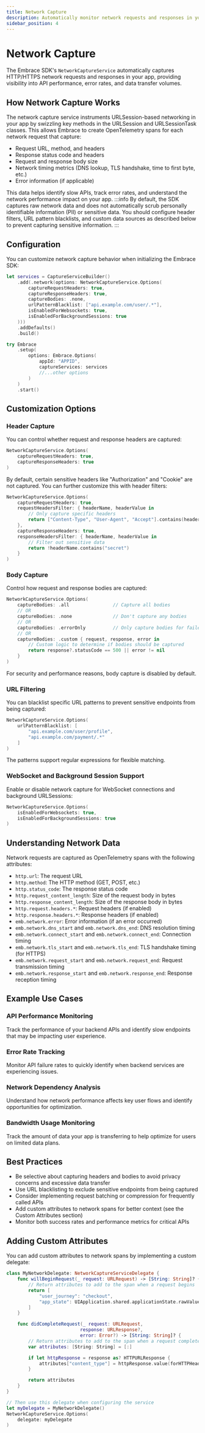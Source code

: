 ```yaml
---
title: Network Capture
description: Automatically monitor network requests and responses in your iOS app
sidebar_position: 4
---
```


# Network Capture

The Embrace SDK's `NetworkCaptureService` automatically captures HTTP/HTTPS network requests and responses in your app, providing visibility into API performance, error rates, and data transfer volumes.

## How Network Capture Works

The network capture service instruments URLSession-based networking in your app by swizzling key methods in the URLSession and URLSessionTask classes. This allows Embrace to create OpenTelemetry spans for each network request that capture:

- Request URL, method, and headers
- Response status code and headers
- Request and response body size
- Network timing metrics (DNS lookup, TLS handshake, time to first byte, etc.)
- Error information (if applicable)

This data helps identify slow APIs, track error rates, and understand the network performance impact on your app.
:::info
By default, the SDK captures raw network data and does not automatically scrub personally identifiable information (PII) or sensitive data. You should configure header filters, URL pattern blacklists, and custom data sources as described below to prevent capturing sensitive information.
:::

## Configuration

You can customize network capture behavior when initializing the Embrace SDK:

```swift
let services = CaptureServiceBuilder()
    .add(.network(options: NetworkCaptureService.Options(
        captureRequestHeaders: true,
        captureResponseHeaders: true,
        captureBodies: .none,
        urlPatternBlacklist: ["api.example.com/user/.*"],
        isEnabledForWebsockets: true,
        isEnabledForBackgroundSessions: true
    )))
    .addDefaults()
    .build()

try Embrace
    .setup(
        options: Embrace.Options(
            appId: "APPID",
            captureServices: services
            //...other options
        )
    )
    .start()
```

## Customization Options

### Header Capture

You can control whether request and response headers are captured:

```swift
NetworkCaptureService.Options(
    captureRequestHeaders: true,
    captureResponseHeaders: true
)
```

By default, certain sensitive headers like "Authorization" and "Cookie" are not captured. You can further customize this with header filters:

```swift
NetworkCaptureService.Options(
    captureRequestHeaders: true,
    requestHeadersFilter: { headerName, headerValue in
        // Only capture specific headers
        return ["Content-Type", "User-Agent", "Accept"].contains(headerName)
    },
    captureResponseHeaders: true,
    responseHeadersFilter: { headerName, headerValue in
        // Filter out sensitive data
        return !headerName.contains("secret")
    }
)
```

### Body Capture

Control how request and response bodies are captured:

```swift
NetworkCaptureService.Options(
    captureBodies: .all                // Capture all bodies
    // OR
    captureBodies: .none               // Don't capture any bodies
    // OR
    captureBodies: .errorOnly          // Only capture bodies for failed requests
    // OR
    captureBodies: .custom { request, response, error in
        // Custom logic to determine if bodies should be captured
        return response?.statusCode == 500 || error != nil
    }
)
```

For security and performance reasons, body capture is disabled by default.

### URL Filtering

You can blacklist specific URL patterns to prevent sensitive endpoints from being captured:

```swift
NetworkCaptureService.Options(
    urlPatternBlacklist: [
        "api.example.com/user/profile",
        "api.example.com/payment/.*"
    ]
)
```

The patterns support regular expressions for flexible matching.

### WebSocket and Background Session Support

Enable or disable network capture for WebSocket connections and background URLSessions:

```swift
NetworkCaptureService.Options(
    isEnabledForWebsockets: true,
    isEnabledForBackgroundSessions: true
)
```

## Understanding Network Data

Network requests are captured as OpenTelemetry spans with the following attributes:

- `http.url`: The request URL
- `http.method`: The HTTP method (GET, POST, etc.)
- `http.status_code`: The response status code
- `http.request_content_length`: Size of the request body in bytes
- `http.response_content_length`: Size of the response body in bytes
- `http.request.headers.*`: Request headers (if enabled)
- `http.response.headers.*`: Response headers (if enabled)
- `emb.network.error`: Error information (if an error occurred)
- `emb.network.dns_start` and `emb.network.dns_end`: DNS resolution timing
- `emb.network.connect_start` and `emb.network.connect_end`: Connection timing
- `emb.network.tls_start` and `emb.network.tls_end`: TLS handshake timing (for HTTPS)
- `emb.network.request_start` and `emb.network.request_end`: Request transmission timing
- `emb.network.response_start` and `emb.network.response_end`: Response reception timing

## Example Use Cases

### API Performance Monitoring

Track the performance of your backend APIs and identify slow endpoints that may be impacting user experience.

### Error Rate Tracking

Monitor API failure rates to quickly identify when backend services are experiencing issues.

### Network Dependency Analysis

Understand how network performance affects key user flows and identify opportunities for optimization.

### Bandwidth Usage Monitoring

Track the amount of data your app is transferring to help optimize for users on limited data plans.

## Best Practices

- Be selective about capturing headers and bodies to avoid privacy concerns and excessive data transfer
- Use URL blacklisting to exclude sensitive endpoints from being captured
- Consider implementing request batching or compression for frequently called APIs
- Add custom attributes to network spans for better context (see the Custom Attributes section)
- Monitor both success rates and performance metrics for critical APIs

## Adding Custom Attributes

You can add custom attributes to network spans by implementing a custom delegate:

```swift
class MyNetworkDelegate: NetworkCaptureServiceDelegate {
    func willBeginRequest(_ request: URLRequest) -> [String: String]? {
        // Return attributes to add to the span when a request begins
        return [
            "user_journey": "checkout",
            "app_state": UIApplication.shared.applicationState.rawValue.description
        ]
    }

    func didCompleteRequest(_ request: URLRequest, 
                           response: URLResponse?, 
                           error: Error?) -> [String: String]? {
        // Return attributes to add to the span when a request completes
        var attributes: [String: String] = [:]

        if let httpResponse = response as? HTTPURLResponse {
            attributes["content_type"] = httpResponse.value(forHTTPHeaderField: "Content-Type") ?? "unknown"
        }

        return attributes
    }
}

// Then use this delegate when configuring the service
let myDelegate = MyNetworkDelegate()
NetworkCaptureService.Options(
    delegate: myDelegate
)
```
